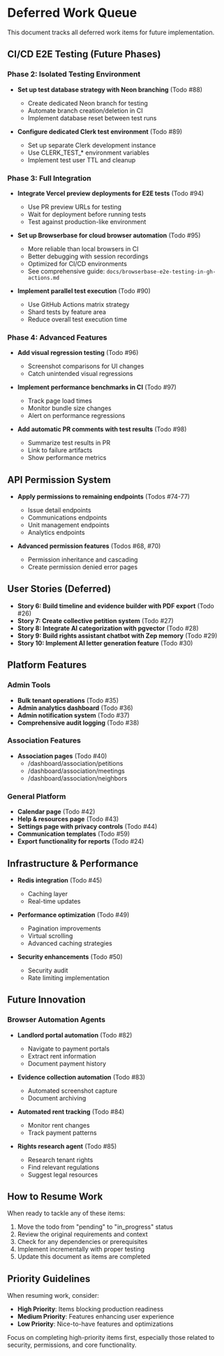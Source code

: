 # Deferred Work Queue

This document tracks all deferred work items for future implementation.

## CI/CD E2E Testing (Future Phases)

### Phase 2: Isolated Testing Environment
- **Set up test database strategy with Neon branching** (Todo #88)
  - Create dedicated Neon branch for testing
  - Automate branch creation/deletion in CI
  - Implement database reset between test runs
  
- **Configure dedicated Clerk test environment** (Todo #89)
  - Set up separate Clerk development instance
  - Use CLERK_TEST_* environment variables
  - Implement test user TTL and cleanup

### Phase 3: Full Integration
- **Integrate Vercel preview deployments for E2E tests** (Todo #94)
  - Use PR preview URLs for testing
  - Wait for deployment before running tests
  - Test against production-like environment
  
- **Set up Browserbase for cloud browser automation** (Todo #95)
  - More reliable than local browsers in CI
  - Better debugging with session recordings
  - Optimized for CI/CD environments
  - See comprehensive guide: `docs/browserbase-e2e-testing-in-gh-actions.md`
  
- **Implement parallel test execution** (Todo #90)
  - Use GitHub Actions matrix strategy
  - Shard tests by feature area
  - Reduce overall test execution time

### Phase 4: Advanced Features
- **Add visual regression testing** (Todo #96)
  - Screenshot comparisons for UI changes
  - Catch unintended visual regressions
  
- **Implement performance benchmarks in CI** (Todo #97)
  - Track page load times
  - Monitor bundle size changes
  - Alert on performance regressions
  
- **Add automatic PR comments with test results** (Todo #98)
  - Summarize test results in PR
  - Link to failure artifacts
  - Show performance metrics

## API Permission System

- **Apply permissions to remaining endpoints** (Todos #74-77)
  - Issue detail endpoints
  - Communications endpoints
  - Unit management endpoints
  - Analytics endpoints

- **Advanced permission features** (Todos #68, #70)
  - Permission inheritance and cascading
  - Create permission denied error pages

## User Stories (Deferred)

- **Story 6: Build timeline and evidence builder with PDF export** (Todo #26)
- **Story 7: Create collective petition system** (Todo #27)
- **Story 8: Integrate AI categorization with pgvector** (Todo #28)
- **Story 9: Build rights assistant chatbot with Zep memory** (Todo #29)
- **Story 10: Implement AI letter generation feature** (Todo #30)

## Platform Features

### Admin Tools
- **Bulk tenant operations** (Todo #35)
- **Admin analytics dashboard** (Todo #36)
- **Admin notification system** (Todo #37)
- **Comprehensive audit logging** (Todo #38)

### Association Features
- **Association pages** (Todo #40)
  - /dashboard/association/petitions
  - /dashboard/association/meetings
  - /dashboard/association/neighbors

### General Platform
- **Calendar page** (Todo #42)
- **Help & resources page** (Todo #43)
- **Settings page with privacy controls** (Todo #44)
- **Communication templates** (Todo #59)
- **Export functionality for reports** (Todo #24)

## Infrastructure & Performance

- **Redis integration** (Todo #45)
  - Caching layer
  - Real-time updates
  
- **Performance optimization** (Todo #49)
  - Pagination improvements
  - Virtual scrolling
  - Advanced caching strategies

- **Security enhancements** (Todo #50)
  - Security audit
  - Rate limiting implementation

## Future Innovation

### Browser Automation Agents
- **Landlord portal automation** (Todo #82)
  - Navigate to payment portals
  - Extract rent information
  - Document payment history
  
- **Evidence collection automation** (Todo #83)
  - Automated screenshot capture
  - Document archiving
  
- **Automated rent tracking** (Todo #84)
  - Monitor rent changes
  - Track payment patterns
  
- **Rights research agent** (Todo #85)
  - Research tenant rights
  - Find relevant regulations
  - Suggest legal resources

## How to Resume Work

When ready to tackle any of these items:

1. Move the todo from "pending" to "in_progress" status
2. Review the original requirements and context
3. Check for any dependencies or prerequisites
4. Implement incrementally with proper testing
5. Update this document as items are completed

## Priority Guidelines

When resuming work, consider:
- **High Priority**: Items blocking production readiness
- **Medium Priority**: Features enhancing user experience
- **Low Priority**: Nice-to-have features and optimizations

Focus on completing high-priority items first, especially those related to security, permissions, and core functionality.